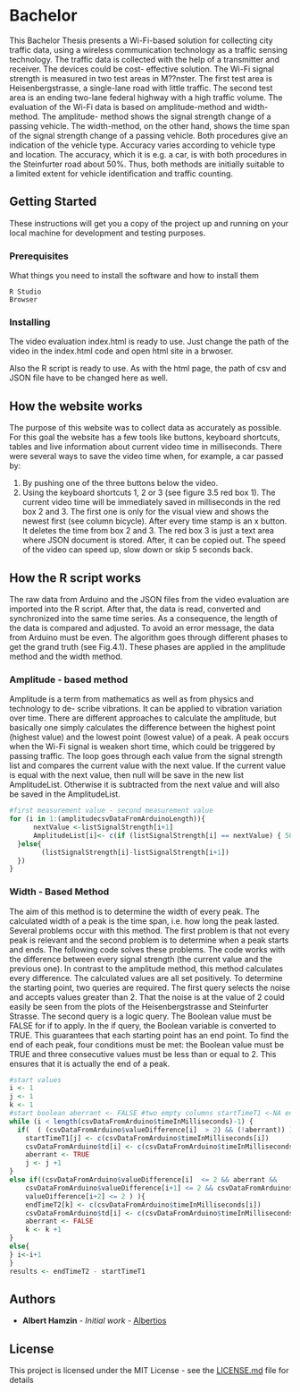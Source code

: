 # Bachelor

This Bachelor Thesis presents a Wi-Fi-based solution for collecting city traffic data, using a wireless communication technology as a traffic sensing technology. The traffic data is collected with the help of a transmitter and receiver. The devices could be cost- effective solution. The Wi-Fi signal strength is measured in two test areas in M??nster. The first test area is Heisenbergstrasse, a single-lane road with little traffic. The second test area is an ending two-lane federal highway with a high traffic volume. The evaluation of the Wi-Fi data is based on amplitude-method and width-method. The amplitude- method shows the signal strength change of a passing vehicle. The width-method, on the other hand, shows the time span of the signal strength change of a passing vehicle. Both procedures give an indication of the vehicle type. Accuracy varies according to vehicle type and location. The accuracy, which it is e.g. a car, is with both procedures in the Steinfurter road about 50%. Thus, both methods are initially suitable to a limited extent for vehicle identification and traffic counting.

## Getting Started

These instructions will get you a copy of the project up and running on your local machine for development and testing purposes. 

### Prerequisites

What things you need to install the software and how to install them

```
R Studio
Browser
```

### Installing

The video evaluation index.html is ready to use. 
Just change the path of the video in the index.html code and open html site in a brwoser.

Also the R script is ready to use. As with the html page, the path of csv and JSON file have to be changed here as well.

## How the website works

The purpose of this website was to collect data as accurately as possible. For this goal
the website has a few tools like buttons, keyboard shortcuts, tables and live information about current video time in milliseconds. There were several ways to save the video time when, for example, a car passed by:
1. By pushing one of the three buttons below the video.
2. Using the keyboard shortcuts 1, 2 or 3 (see figure 3.5 red box 1).
The current video time will be immediately saved in milliseconds in the red box 2 and 3. The first one is only for the visual view and shows the newest first (see column bicycle). After every time stamp is an x button. It deletes the time from box 2 and 3. The red box 3 is just a text area where JSON document is stored. After, it can be copied out. The speed of the video can speed up, slow down or skip 5 seconds back.

## How the R script works

The raw data from Arduino and the JSON files from the video evaluation are imported into the R script. After that, the data is read, converted and synchronized into the same time series. As a consequence, the length of the data is compared and adjusted. To avoid an error message, the data from Arduino must be even. The algorithm goes through different phases to get the grand truth (see Fig.4.1). These phases are applied in the amplitude method and the width method.


### Amplitude - based method
Amplitude is a term from mathematics as well as from physics and technology to de- scribe vibrations. It can be applied to vibration variation over time. There are different approaches to calculate the amplitude, but basically one simply calculates the difference between the highest point (highest value) and the lowest point (lowest value) of a peak. A peak occurs when the Wi-Fi signal is weaken short time, which could be triggered by passing traffic.
The loop goes through each value from the signal strength list and compares the current value with the next value. If the current value is equal with the next value, then null will be save in the new list AmplitudeList. Otherwise it is subtracted from the next value and will also be saved in the AmplitudeList.
```R
#first measurement value - second measurement value
for (i in 1:(amplitudecsvDataFromArduinoLength)){
      nextValue <-listSignalStrength[i+1]
      AmplitudeList[i]<- c(if (listSignalStrength[i] == nextValue) { 50
  }else{
        (listSignalStrength[i]-listSignalStrength[i+1])
  })
}
```

### Width - Based Method

The aim of this method is to determine the width of every peak. The calculated width of a peak is the time span, i.e. how long the peak lasted. Several problems occur with this method. The first problem is that not every peak is relevant and the second problem is to determine when a peak starts and ends. The following code solves these problems. The code works with the difference between every signal strength (the current value and the previous one). In contrast to the amplitude method, this method calculates every difference. The calculated values are all set positively. To determine the starting point, two queries are required. The first query selects the noise and accepts values greater than 2. That the noise is at the value of 2 could easily be seen from the plots of the Heisenbergstrasse and Steinfurter Strasse. The second query is a logic query. The Boolean value must be FALSE for if to apply. In the if query, the Boolean variable is converted to TRUE. This guarantees that each starting point has an end point. To find the end of each peak, four conditions must be met: the Boolean value must be TRUE and three consecutive values must be less than or equal to 2. This ensures that it is actually the end of a peak.

```R
#start values
i <- 1
j <- 1
k <- 1
#start boolean aberrant <- FALSE #two empty columns startTimeT1 <-NA endTimeT2 <- NA
while (i < length(csvDataFromArduino$timeInMilliseconds)-1) {
  if(  ( (csvDataFromArduino$valueDifference[i]  > 2) && (!aberrant)) ){
    startTimeT1[j] <- c(csvDataFromArduino$timeInMilliseconds[i])
    csvDataFromArduino$td[i] <- c(csvDataFromArduino$timeInMilliseconds[i])
    aberrant <- TRUE
    j <- j +1
}
else if((csvDataFromArduino$valueDifference[i]  <= 2 && aberrant &&
    csvDataFromArduino$valueDifference[i+1] <= 2 && csvDataFromArduino$
    valueDifference[i+2] <= 2 ) ){
    endTimeT2[k] <- c(csvDataFromArduino$timeInMilliseconds[i])
    csvDataFromArduino$td[i] <- c(csvDataFromArduino$timeInMilliseconds[i])
    aberrant <- FALSE
    k <- k +1
}
else{
} i<-i+1
}
results <- endTimeT2 - startTimeT1

```


## Authors

* **Albert Hamzin** - *Initial work* - [Albertios](https://github.com/Albertios)


## License

This project is licensed under the MIT License - see the [LICENSE.md](https://github.com/Albertios/Bachelor-Thesis/blob/master/LICENSE) file for details
